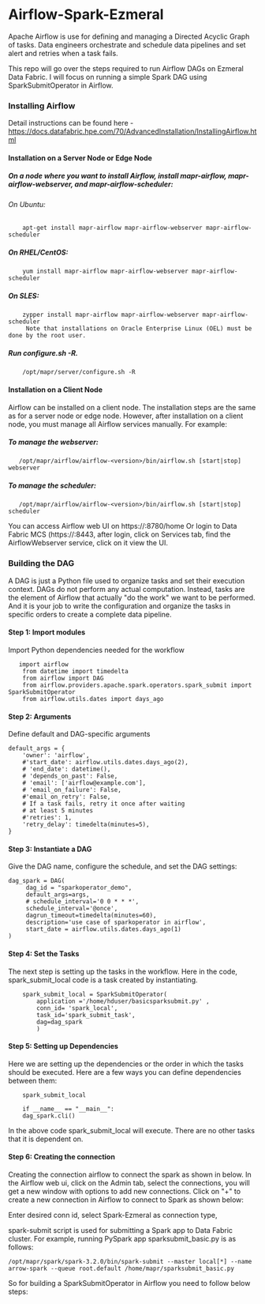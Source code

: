 # Airflow-Spark-Ezmeral

Apache Airflow is use for defining and managing a Directed Acyclic Graph of tasks. Data engineers orchestrate and schedule data pipelines and set alert and retries when a task fails. 

This repo will go over the steps required to run Airflow DAGs on Ezmeral Data Fabric. I will focus on running a simple Spark DAG using SparkSubmitOperator in Airflow.

### Installing Airflow

Detail instructions can be found here - https://docs.datafabric.hpe.com/70/AdvancedInstallation/InstallingAirflow.html

#### Installation on a Server Node or Edge Node

##### On a node where you want to install Airflow, install mapr-airflow, mapr-airflow-webserver, and mapr-airflow-scheduler:
   ###### On Ubuntu:
        apt-get install mapr-airflow mapr-airflow-webserver mapr-airflow-scheduler 
   ##### On RHEL/CentOS:
        yum install mapr-airflow mapr-airflow-webserver mapr-airflow-scheduler 
   ##### On SLES:
        zypper install mapr-airflow mapr-airflow-webserver mapr-airflow-scheduler 
         Note that installations on Oracle Enterprise Linux (OEL) must be done by the root user.
##### Run configure.sh -R.
        /opt/mapr/server/configure.sh -R 
        
#### Installation on a Client Node
Airflow can be installed on a client node. The installation steps are the same as for a server node or edge node. However, after installation on a client node, you must manage all Airflow services manually. For example:

##### To manage the webserver:
       /opt/mapr/airflow/airflow-<version>/bin/airflow.sh [start|stop] webserver
##### To manage the scheduler:
       /opt/mapr/airflow/airflow-<version>/bin/airflow.sh [start|stop] scheduler

You can access Airflow web UI on https://<Data Fabric Node>:8780/home  Or login to Data Fabric MCS (https://<Data Fabric Node>:8443, after login, click on Services tab, find the AirflowWebserver service, click on it view the UI.
   
### Building the DAG
   A DAG is just a Python file used to organize tasks and set their execution context. DAGs do not perform any actual computation. Instead, tasks are the element of Airflow that actually "do the work" we want to be performed. And it is your job to write the configuration and organize the tasks in specific orders to create a complete data pipeline.

 ####  Step 1: Import modules
   Import Python dependencies needed for the workflow

```
   import airflow
    from datetime import timedelta
    from airflow import DAG
    from airflow.providers.apache.spark.operators.spark_submit import SparkSubmitOperator 
    from airflow.utils.dates import days_ago
   ```
   
  #### Step 2: Arguments
   Define default and DAG-specific arguments
```
default_args = {
    'owner': 'airflow',    
    #'start_date': airflow.utils.dates.days_ago(2),
    # 'end_date': datetime(),
    # 'depends_on_past': False,
    # 'email': ['airflow@example.com'],
    # 'email_on_failure': False,
    #'email_on_retry': False,
    # If a task fails, retry it once after waiting
    # at least 5 minutes
    #'retries': 1,
    'retry_delay': timedelta(minutes=5),
}
```
   #### Step 3: Instantiate a DAG
   Give the DAG name, configure the schedule, and set the DAG settings:
   
   
   ```
   dag_spark = DAG(
        dag_id = "sparkoperator_demo",
        default_args=args,
        # schedule_interval='0 0 * * *',
        schedule_interval='@once',	
        dagrun_timeout=timedelta(minutes=60),
        description='use case of sparkoperator in airflow',
        start_date = airflow.utils.dates.days_ago(1)
)
```
   
   #### Step 4: Set the Tasks
   The next step is setting up the tasks  in the workflow. Here in the code, spark_submit_local code is a task created by instantiating.

```
    spark_submit_local = SparkSubmitOperator(
		application ='/home/hduser/basicsparksubmit.py' ,
		conn_id= 'spark_local', 
		task_id='spark_submit_task', 
		dag=dag_spark
		)
   ```
   
   #### Step 5: Setting up Dependencies
   Here we are setting up the dependencies or the order in which the tasks should be executed. Here are a few ways you can define dependencies between them:

```
    spark_submit_local

    if __name__ == "__main__":
    dag_spark.cli()
   ```
In the above code spark_submit_local will execute. There are no other tasks that it is dependent on.
   
   #### Step 6: Creating the connection
   Creating the connection airflow to connect the spark as shown in below. In the Airflow web ui, click on the Admin tab, select the connections, you will get a new window with options to add new connections. Click on "+" to create a new connection in Airflow to connect to Spark as shown below:
   
   Enter desired conn id, select Spark-Ezmeral as connection type, 
   
   
   
   
   spark-submit script is used for submitting a Spark app to Data Fabric cluster. For example, running PySpark app sparksubmit_basic.py  is as follows:
   ```
   /opt/mapr/spark/spark-3.2.0/bin/spark-submit --master local[*] --name arrow-spark --queue root.default /home/mapr/sparksubmit_basic.py
   ```
   So for building a SparkSubmitOperator in Airflow you need to follow below steps:
   
   

